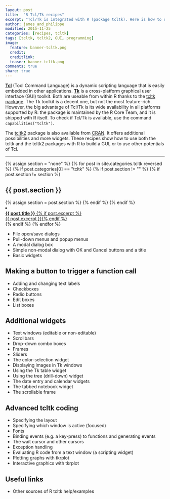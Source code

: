 ```yaml
---
layout: post
title:  "R Tcl/Tk recipes"
excerpt: "Tcl/Tk is integrated with R (package tcltk). Here is how to use it..."
author: james_and_philippe
modified: 2015-11-25
categories: [recipes, tcltk]
tags: [tcltk, tcltk2, GUI, programming]
image:
  feature: banner-tcltk.png
  credit: 
  creditlink: 
  teaser: banner-tcltk.png
comments: true
share: true
---
```


**[Tcl](http://www.tcl.tk)** (Tool Command Language) is a dynamic scripting language that is easily embedded in other applications. **[Tk](http://www.tkdocs.com)** is a cross-platform graphical user interface (GUI) toolkit. Both are useable from within R thanks to the [tcltk package](https://stat.ethz.ch/R-manual/R-devel/library/tcltk/html/tcltk-package.html). The Tk toolkit is a decent one, but not the most feature-rich. However, the big advantage of Tcl/Tk is its wide availability in all platforms supported by R: the package is maintained by the R Core Team, and it is shipped with R itself. To check if Tcl/Tk is available, use the command `capabilities("tcltk")`.

The [tcltk2]() package is also available from [CRAN](). It offers additional possibilities and more widgets. These recipes show how to use both the tcltk and the tcltk2 packages with R to build a GUI, or to use other potentials of Tcl.


---

{% assign section = "none" %}
{% for post in site.categories.tcltk reversed %}
  {% if post.categories[0] == "tcltk" %}
    {% if post.section != "" %}
      {% if post.section != section %}
<h2>{{ post.section }}</h2>
        {% assign section = post.section %}
      {% endif %}
    {% endif %}
  <li><article><a href="{{ site.url }}{{ post.url }}"><b>{{ post.title }}</b> {% if post.excerpt %} <span class="excerpt"><br/>{{ post.excerpt }}</span>{% endif %}</a></article></li>
  {% endif %}
{% endfor %}

* File open/save dialogs
* Pull-down menus and popup menus
* A modal dialog box
* Simple non-modal dialog with OK and Cancel buttons and a title
* Basic widgets

## Making a button to trigger a function call

* Adding and changing text labels
* Checkboxes
* Radio buttons
* Edit boxes
* List boxes

## Additional widgets

* Text windows (editable or non-editable)
* Scrollbars
* Drop-down combo boxes
* Frames
* Sliders
* The color-selection widget
* Displaying images in Tk windows
* Using the Tk table widget
* Using the tree (drill-down) widget
* The date entry and calendar widgets
* The tabbed notebook widget
* The scrollable frame 

## Advanced tcltk coding

* Specifying the layout
* Specifying which window is active (focused)
* Fonts
* Binding events (e.g. a key-press) to functions and generating events
* The wait cursor and other cursors
* Exception handling
* Evaluating R code from a text window (a scripting widget)
* Plotting graphs with tkrplot
* Interactive graphics with tkrplot

## Useful links

* Other sources of R tcltk help/examples
